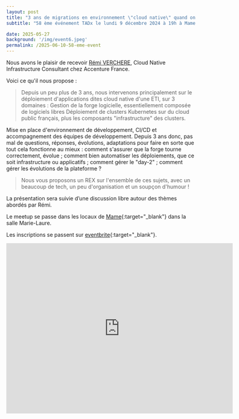 ```yaml
---
layout: post
title: "3 ans de migrations en environnement \"cloud native\" quand on n'est ni une startup, ni dans le CAC40"
subtitle: "58 ème événement TADx le lundi 9 décembre 2024 à 19h à Mame (Tours, 37)"

date: 2025-05-27
background: '/img/event6.jpeg'
permalink: /2025-06-10-58-eme-event
---
```

Nous avons le plaisir de recevoir [Rémi VERCHERE](https://www.linkedin.com/in/rverchere/), Cloud Native Infrastructure Consultant chez Accenture France.

Voici ce qu'il nous propose :


>Depuis un peu plus de 3 ans, nous intervenons principalement sur le déploiement d'applications dites cloud native d'une ETI, sur 3 domaines :
Gestion de la forge logicielle, essentiellement composée de logiciels libres
Déploiement de clusters Kubernetes sur du cloud public français, plus les composants "infrastructure" des clusters.
>
Mise en place d'environnement de développement, CI/CD et accompagnement des équipes de développement.
Depuis 3 ans donc, pas mal de questions, réponses, évolutions, adaptations pour faire en sorte que tout cela fonctionne au mieux : comment s'assurer que la forge tourne correctement, évolue ; comment bien automatiser les déploiements, que ce soit infrastructure ou applicatifs ; comment gérer le "day-2" ; comment gérer les évolutions de la plateforme ?

>Nous vous proposons un REX sur l'ensemble de ces sujets, avec un beaucoup de tech, un peu d'organisation et un soupçon d'humour !

La présentation sera suivie d’une discussion libre autour des thèmes abordés par Rémi.

Le meetup se passe dans les locaux de [Mame](https://mame-tours.com){:target="_blank"} dans la salle Marie-Laure.

Les inscriptions se passent sur [eventbrite](https://www.eventbrite.fr/e/billets-3-ans-de-migrations-en-environnement-cloud-native-1381752471839){:target="_blank"}.

<iframe src="https://www.google.com/maps/embed?pb=!1m14!1m8!1m3!1d5401.937664338934!2d0.668619!3d47.393041!3m2!1i1024!2i768!4f13.1!3m3!1m2!1s0x0%3A0xf59dd58d55f79b77!2sMAME!5e0!3m2!1sfr!2sfr!4v1572774528763!5m2!1sfr!2sfr" width="600" height="450" frameborder="0" style="border:0;" allowfullscreen=""></iframe>